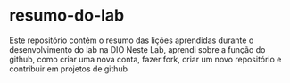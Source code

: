 # resumo-do-lab
Este repositório contém o resumo das lições aprendidas durante o desenvolvimento do lab na DIO
Neste Lab, aprendi sobre a função do github, como criar uma nova conta, fazer fork, criar um novo repositório e contribuir em projetos de github
